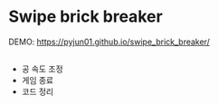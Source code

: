 # Swipe brick breaker

DEMO: https://pyjun01.github.io/swipe_brick_breaker/

## 
* 공 속도 조정
* 게임 종료
* 코드 정리
